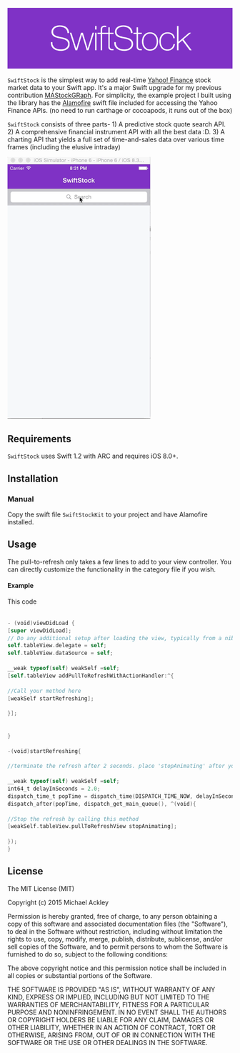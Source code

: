 ![banner](assets/banner.png)

`SwiftStock` is the simplest way to add real-time <a href="http://finance.yahoo.com">Yahoo! Finance</a> stock market data to your Swift app. It's a major Swift upgrade for my previous contribution <a href="https://github.com/ackleymi/MAStockGraph">MAStockGRaph</a>. For simplicity, the example project I built using the library has the <a href="https://github.com/Alamofire/Alamofire">Alamofire</a> swift file included for accessing the Yahoo Finance APIs. (no need to run carthage or cocoapods, it runs out of the box)

`SwiftStock` consists of three parts- 1) A predictive stock quote search API. 2) A comprehensive financial instrument API with all the best data :D. 3) A charting API that yields a full set of time-and-sales data over various time frames (including the elusive intraday)

![demo](assets/demo.gif)

## Requirements

`SwiftStock` uses Swift 1.2 with ARC and requires iOS 8.0+. 

## Installation

### Manual

Copy the swift file `SwiftStockKit` to your project and have Alamofire installed.

## Usage

The pull-to-refresh only takes a few lines to add to your view controller. You can directly customize the functionality in the category file if you wish. 

#### Example
This code

```swift

- (void)viewDidLoad {
[super viewDidLoad];
// Do any additional setup after loading the view, typically from a nib.
self.tableView.delegate = self;
self.tableView.dataSource = self;

__weak typeof(self) weakSelf =self;
[self.tableView addPullToRefreshWithActionHandler:^{

//Call your method here
[weakSelf startRefreshing];

}];


}

-(void)startRefreshing{

//terminate the refresh after 2 seconds. place 'stopAnimating' after your refresh is completed

__weak typeof(self) weakSelf =self;
int64_t delayInSeconds = 2.0;
dispatch_time_t popTime = dispatch_time(DISPATCH_TIME_NOW, delayInSeconds * NSEC_PER_SEC);
dispatch_after(popTime, dispatch_get_main_queue(), ^(void){

//Stop the refresh by calling this method
[weakSelf.tableView.pullToRefreshView stopAnimating];

});
}
```
## License

The MIT License (MIT)

Copyright (c) 2015 Michael Ackley

Permission is hereby granted, free of charge, to any person obtaining a copy
of this software and associated documentation files (the "Software"), to deal
in the Software without restriction, including without limitation the rights
to use, copy, modify, merge, publish, distribute, sublicense, and/or sell
copies of the Software, and to permit persons to whom the Software is
furnished to do so, subject to the following conditions:

The above copyright notice and this permission notice shall be included in
all copies or substantial portions of the Software.

THE SOFTWARE IS PROVIDED "AS IS", WITHOUT WARRANTY OF ANY KIND, EXPRESS OR
IMPLIED, INCLUDING BUT NOT LIMITED TO THE WARRANTIES OF MERCHANTABILITY,
FITNESS FOR A PARTICULAR PURPOSE AND NONINFRINGEMENT. IN NO EVENT SHALL THE
AUTHORS OR COPYRIGHT HOLDERS BE LIABLE FOR ANY CLAIM, DAMAGES OR OTHER
LIABILITY, WHETHER IN AN ACTION OF CONTRACT, TORT OR OTHERWISE, ARISING FROM,
OUT OF OR IN CONNECTION WITH THE SOFTWARE OR THE USE OR OTHER DEALINGS IN
THE SOFTWARE.